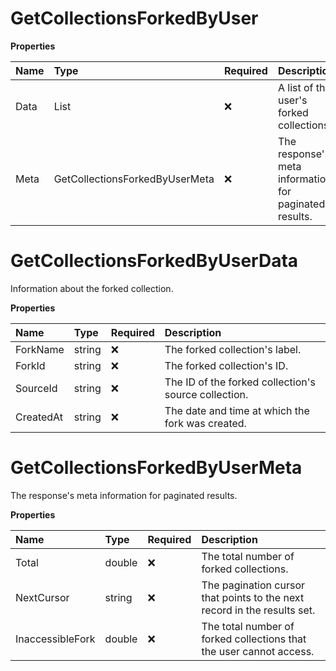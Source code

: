 # GetCollectionsForkedByUser

**Properties**

| Name | Type                                 | Required | Description                                            |
| :--- | :----------------------------------- | :------- | :----------------------------------------------------- |
| Data | List<GetCollectionsForkedByUserData> | ❌       | A list of the user's forked collections.               |
| Meta | GetCollectionsForkedByUserMeta       | ❌       | The response's meta information for paginated results. |

# GetCollectionsForkedByUserData

Information about the forked collection.

**Properties**

| Name      | Type   | Required | Description                                          |
| :-------- | :----- | :------- | :--------------------------------------------------- |
| ForkName  | string | ❌       | The forked collection's label.                       |
| ForkId    | string | ❌       | The forked collection's ID.                          |
| SourceId  | string | ❌       | The ID of the forked collection's source collection. |
| CreatedAt | string | ❌       | The date and time at which the fork was created.     |

# GetCollectionsForkedByUserMeta

The response's meta information for paginated results.

**Properties**

| Name             | Type   | Required | Description                                                              |
| :--------------- | :----- | :------- | :----------------------------------------------------------------------- |
| Total            | double | ❌       | The total number of forked collections.                                  |
| NextCursor       | string | ❌       | The pagination cursor that points to the next record in the results set. |
| InaccessibleFork | double | ❌       | The total number of forked collections that the user cannot access.      |

<!-- This file was generated by liblab | https://liblab.com/ -->
